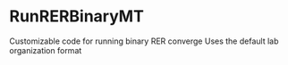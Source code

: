 # RunRERBinaryMT
Customizable code for running binary RER converge
Uses the default lab organization format 
